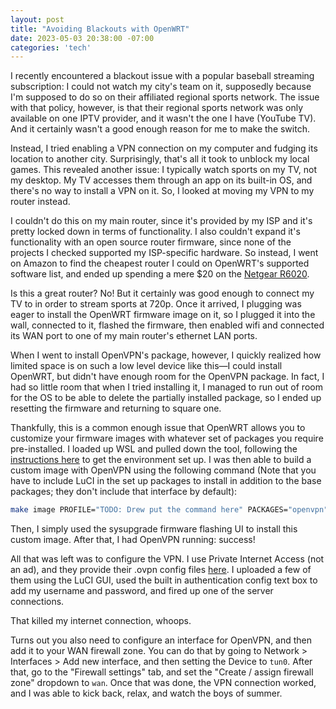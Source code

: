 ```yaml
---
layout: post
title: "Avoiding Blackouts with OpenWRT"
date: 2023-05-03 20:38:00 -07:00
categories: 'tech'
---
```


I recently encountered a blackout issue with a popular baseball streaming subscription: I could not watch my city's team on it, supposedly because I'm supposed to do so on their affiliated regional sports network. The issue with that policy, however, is that their regional sports network was only available on one IPTV provider, and it wasn't the one I have (YouTube TV). And it certainly wasn't a good enough reason for me to make the switch.

Instead, I tried enabling a VPN connection on my computer and fudging its location to another city. Surprisingly, that's all it took to unblock my local games. This revealed another issue: I typically watch sports on my TV, not my desktop. My TV accesses them through an app on its built-in OS, and there's no way to install a VPN on it. So, I looked at moving my VPN to my router instead.

I couldn't do this on my main router, since it's provided by my ISP and it's pretty locked down in terms of functionality. I also couldn't expand it's functionality with an open source router firmware, since none of the projects I checked supported my ISP-specific hardware. So instead, I went on Amazon to find the cheapest router I could on OpenWRT's supported software list, and ended up spending a mere $20 on the [Netgear R6020](https://www.amazon.com/gp/product/B01NBBA1HS/ref=ppx_yo_dt_b_asin_title_o02_s00?ie=UTF8&psc=1). 

Is this a great router? No! But it certainly was good enough to connect my TV to in order to stream sports at 720p. Once it arrived, I plugging was eager to install the OpenWRT firmware image on it, so I plugged it into the wall, connected to it, flashed the firmware, then enabled wifi and connected its WAN port to one of my main router's ethernet LAN ports. 

When I went to install OpenVPN's package, however, I quickly realized how limited space is on such a low level device like this&mdash;I could install OpenWRT, but didn't have enough room for the OpenVPN package. In fact, I had so little room that when I tried installing it, I managed to run out of room for the OS to be able to delete the partially installed package, so I ended up resetting the firmware and returning to square one.

Thankfully, this is a common enough issue that OpenWRT allows you to customize your firmware images with whatever set of packages you require pre-installed. I loaded up WSL and pulled down the tool, following the [instructions here](https://openwrt.org/docs/guide-developer/toolchain/wsl) to get the environment set up. I was then able to build a custom image with OpenVPN using the following command (Note that you have to include LuCI in the set up packages to install in addition to the base packages; they don't include that interface by default):

```bash
make image PROFILE="TODO: Drew put the command here" PACKAGES="openvpn"
```

Then, I simply used the sysupgrade firmware flashing UI to install this custom image. After that, I had OpenVPN running: success!

All that was left was to configure the VPN. I use Private Internet Access (not an ad), and they provide their .ovpn config files [here](https://helpdesk.privateinternetaccess.com/kb/articles/where-can-i-find-your-ovpn-files). I uploaded a few of them using the LuCI GUI, used the built in authentication config text box to add my username and password, and fired up one of the server connections. 

That killed my internet connection, whoops.

Turns out you also need to configure an interface for OpenVPN, and then add it to your WAN firewall zone. You can do that by going to Network > Interfaces > Add new interface, and then setting the Device to `tun0`. After that, go to the "Firewall settings" tab, and set the "Create / assign firewall zone" dropdown to `wan`. Once that was done, the VPN connection worked, and I was able to kick back, relax, and watch the boys of summer.
